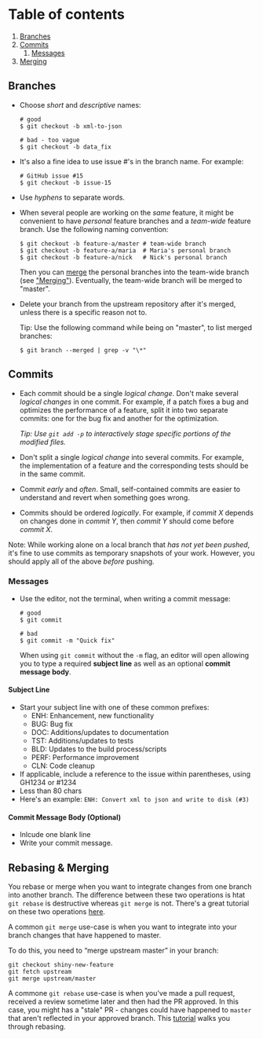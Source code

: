 # Table of contents

1. [Branches](#branches)
2. [Commits](#commits)
    1. [Messages](#messages)
3. [Merging](#merging)

## Branches

* Choose *short* and *descriptive* names:

  ```shell
  # good
  $ git checkout -b xml-to-json

  # bad - too vague
  $ git checkout -b data_fix
  ```

* It's also a fine idea to use issue #'s in the branch name. For example:

  ```shell
  # GitHub issue #15
  $ git checkout -b issue-15
  ```

* Use *hyphens* to separate words.

* When several people are working on the *same* feature, it might be convenient
  to have *personal* feature branches and a *team-wide* feature branch.
  Use the following naming convention:

  ```shell
  $ git checkout -b feature-a/master # team-wide branch
  $ git checkout -b feature-a/maria  # Maria's personal branch
  $ git checkout -b feature-a/nick   # Nick's personal branch
  ```

  Then you can [merge](https://git-scm.com/docs/git-merge) the personal branches into the team-wide branch (see ["Merging"](#merging)).
  Eventually, the team-wide branch will be merged to "master".

* Delete your branch from the upstream repository after it's merged, unless
  there is a specific reason not to.

  Tip: Use the following command while being on "master", to list merged
  branches:

  ```shell
  $ git branch --merged | grep -v "\*"
  ```

## Commits

* Each commit should be a single *logical change*. Don't make several
  *logical changes* in one commit. For example, if a patch fixes a bug and
  optimizes the performance of a feature, split it into two separate commits: one for the bug fix and another for the optimization.

  *Tip: Use `git add -p` to interactively stage specific portions of the
  modified files.*

* Don't split a single *logical change* into several commits. For example,
  the implementation of a feature and the corresponding tests should be in the
  same commit.

* Commit *early* and *often*. Small, self-contained commits are easier to
  understand and revert when something goes wrong.

* Commits should be ordered *logically*. For example, if *commit X* depends
  on changes done in *commit Y*, then *commit Y* should come before *commit X*.

Note: While working alone on a local branch that *has not yet been pushed*, it's
fine to use commits as temporary snapshots of your work. However, you should apply all 
of the above *before* pushing.

### Messages

* Use the editor, not the terminal, when writing a commit message:

  ```shell
  # good
  $ git commit

  # bad
  $ git commit -m "Quick fix"
  ```

  When using `git commit` without the `-m` flag, an editor will open allowing you to
  type a required **subject line** as well as an optional **commit message body**.

#### Subject Line
 * Start your subject line with one of these common prefixes:
    - ENH: Enhancement, new functionality
    - BUG: Bug fix
    - DOC: Additions/updates to documentation
    - TST: Additions/updates to tests
    - BLD: Updates to the build process/scripts
    - PERF: Performance improvement
    - CLN: Code cleanup
  * If applicable, include a reference to the issue within parentheses, using GH1234 or #1234
  * Less than 80 chars
  * Here's an example:
    `ENH: Convert xml to json and write to disk (#3)`

#### Commit Message Body (Optional)
 * Inlcude one blank line
 * Write your commit message.

## Rebasing & Merging
You rebase or merge when you want to integrate changes from one branch into another branch. The difference
between these two operations is htat `git rebase` is destructive whereas `git merge` is not. There's
a great tutorial on these two operations [here](https://www.atlassian.com/git/tutorials/merging-vs-rebasing).

A common `git merge` use-case is when you want to integrate into your branch changes that have happened to master.

To do this, you need to “merge upstream master” in your branch:
  ```
  git checkout shiny-new-feature
  git fetch upstream
  git merge upstream/master
  ```
  
A commone `git rebase` use-case is when you've made a pull request, received a review sometime later and then had the PR
approved. In this case, you might has a "stale" PR - changes could have happened to `master` that aren't reflected in 
your approved branch. This [tutorial](https://github.com/edx/edx-platform/wiki/How-to-Rebase-a-Pull-Request) walks you 
through rebasing.
